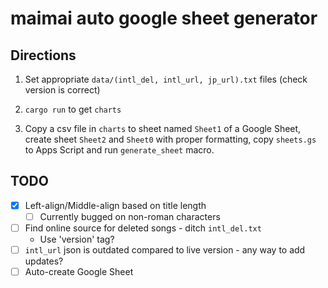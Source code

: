 # maimai auto google sheet generator

## Directions

1. Set appropriate `data/(intl_del, intl_url, jp_url).txt` files (check version is correct)

2. `cargo run` to get `charts`

3. Copy a csv file in `charts` to sheet named `Sheet1` of a Google Sheet, create sheet `Sheet2` and `Sheet0` with proper formatting, copy `sheets.gs` to Apps Script and run `generate_sheet` macro.

## TODO

- [x] Left-align/Middle-align based on title length
  - [ ] Currently bugged on non-roman characters
- [ ] Find online source for deleted songs - ditch `intl_del.txt`
  - Use 'version' tag?
- [ ] `intl_url` json is outdated compared to live version - any way to add updates?
- [ ] Auto-create Google Sheet
